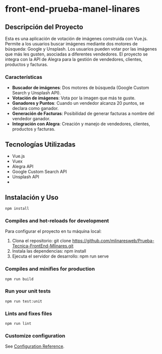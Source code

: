 # front-end-prueba-manel-linares
## Descripción del Proyecto

Esta es una aplicación de votación de imágenes construida con Vue.js. Permite a los usuarios buscar imágenes mediante dos motores de búsqueda: Google y Unsplash. Los usuarios pueden votar por las imágenes que más les gusten, asociadas a diferentes vendedores. El proyecto se integra con la API de Alegra para la gestión de vendedores, clientes, productos y facturas.

### Características

- **Buscador de imágenes**: Dos motores de búsqueda (Google Custom Search y Unsplash API).
- **Votación de imágenes**: Vota por la imagen que más te guste.
- **Ganadores y Puntos**: Cuando un vendedor alcanza 20 puntos, se declara como ganador.
- **Generación de Facturas**: Posibilidad de generar facturas a nombre del vendedor ganador.
- **Integración con Alegra**: Creación y manejo de vendedores, clientes, productos y facturas.

## Tecnologías Utilizadas

- Vue.js
- Vuex
- Alegra API
- Google Custom Search API
- Unsplash API
- 
## Instalación y Uso
```
npm install
```

### Compiles and hot-reloads for development
Para configurar el proyecto en tu máquina local:

1. Clona el repositorio: git clone https://github.com/mlinaresweb/Prueba-Tecnica-FrontEnd-Mlinares.git
2. Instala las dependencias: npm install
3.  Ejecuta el servidor de desarrollo: npm run serve

### Compiles and minifies for production
```
npm run build
```

### Run your unit tests
```
npm run test:unit
```

### Lints and fixes files
```
npm run lint
```

### Customize configuration
See [Configuration Reference](https://cli.vuejs.org/config/).
